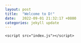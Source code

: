 ```yaml
---
layout: post
title:  "Welcome to D!"
date:   2022-09-01 21:32:17 +0800
categories: jekyll update
---
```

  
   <script src="mouseEffect.js"></script>

    <script src="index.js"></script>
    

[jekyll-docs]: https://jekyllrb.com/docs/home
[jekyll-gh]:   https://github.com/jekyll/jekyll
[jekyll-talk]: https://talk.jekyllrb.com/

